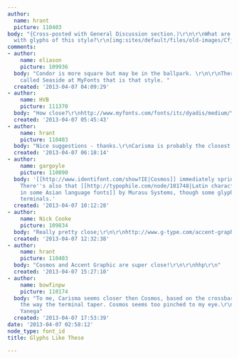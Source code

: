 ```yaml
---
author:
  name: hrant
  picture: 110403
body: "{Cross-posted with General Discussion section.)\r\n\r\nWhat are some fonts
  with glyphs of this style?\r\n[img:sites/default/files/old-images/Cfj_6274.gif]\r\n\r\nhhp\r\n"
comments:
- author:
    name: eliason
    picture: 109936
  body: "Condor is more square but may be in the ballpark. \r\n\r\nThere's something
    called Seaside at MyFonts that is that style. "
  created: '2013-04-07 04:09:29'
- author:
    name: HVB
    picture: 111370
  body: "How close?\r\nhttp://www.myfonts.com/fonts/itc/dyadis/medium/\r\nhttp://www.myfonts.com/fonts/castletype/carisma/medium/\r\nhttp://www.myfonts.com/fonts/linotype/norma/norma/"
  created: '2013-04-07 05:45:43'
- author:
    name: hrant
    picture: 110403
  body: "Nice suggestions - thanks.\r\nCarisma is probably the closest.\r\n\r\nhhp\r\n"
  created: '2013-04-07 06:18:14'
- author:
    name: gargoyle
    picture: 110090
  body: '[[http://www.identifont.com/show?IE|Cosmos]] immediately springs to mind.
    There''s also that [[http://typophile.com/node/101748|Latin character set included
    in some Asian language fonts]] by Murasu Systems, though some glyphs have ball
    terminals.'
  created: '2013-04-07 10:12:28'
- author:
    name: Nick Cooke
    picture: 109834
  body: "Really pretty close;\r\n\r\nhttp://www.g-type.com/accent-graphic-font"
  created: '2013-04-07 12:32:38'
- author:
    name: hrant
    picture: 110403
  body: "Cosmos and Accent Graphic are super close!\r\n\r\nhhp\r\n"
  created: '2013-04-07 15:27:10'
- author:
    name: bowfinpw
    picture: 110174
  body: "To me, Carisma seems closer then Cosmos, based on the crossbar on the f and
    the way the terminal taper. Cosmos seems too pinched to my eye.\r\n\r\n- Mike
    Yanega"
  created: '2013-04-07 17:53:39'
date: '2013-04-07 02:58:12'
node_type: font_id
title: Glyphs Like These

---
```


